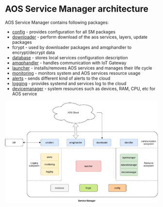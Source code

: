 # AOS Service Manager architecture

AOS Service Manager contains following packages:
* [config](doc/config.md) - provides configuration for all SM packages
* [downloader](doc/downloader.md) - perform download of the aos services, layers, update packages
* fcrypt - used by downloader packages and amqphandler to encrypt/decrypt data  
* [database](doc/database.md) - stores local services configuration description
* [amqphandler](doc/amqphandler.md) - handles communication with IoT Gateway
* [launcher](doc/launcher.md) - installs/removes AOS services and manages their life cycle
* [monitoring](doc/monitoring.md) - monitors system and AOS services resource usage
* [alerts](doc/alerts.md) - sends different kind of alerts to the cloud
* [logging](doc/logging.md) - provides systemd and services log to the cloud
* [devicemanager](devicemanager.md) - system resources such as devices, RAM, CPU, etc for AOS service    

![](images/servicemanager.png)